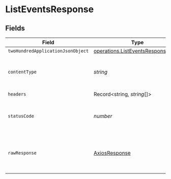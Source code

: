 # ListEventsResponse


## Fields

| Field                                                                                         | Type                                                                                          | Required                                                                                      | Description                                                                                   |
| --------------------------------------------------------------------------------------------- | --------------------------------------------------------------------------------------------- | --------------------------------------------------------------------------------------------- | --------------------------------------------------------------------------------------------- |
| `twoHundredApplicationJsonObject`                                                             | [operations.ListEventsResponseBody](../../../sdk/models/operations/listeventsresponsebody.md) | :heavy_minus_sign:                                                                            | OK                                                                                            |
| `contentType`                                                                                 | *string*                                                                                      | :heavy_check_mark:                                                                            | HTTP response content type for this operation                                                 |
| `headers`                                                                                     | Record<string, *string*[]>                                                                    | :heavy_check_mark:                                                                            | N/A                                                                                           |
| `statusCode`                                                                                  | *number*                                                                                      | :heavy_check_mark:                                                                            | HTTP response status code for this operation                                                  |
| `rawResponse`                                                                                 | [AxiosResponse](https://axios-http.com/docs/res_schema)                                       | :heavy_check_mark:                                                                            | Raw HTTP response; suitable for custom response parsing                                       |